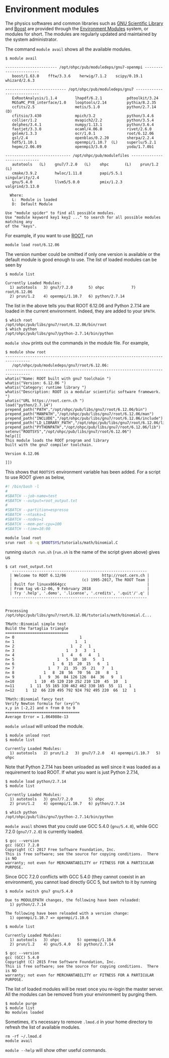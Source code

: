# Environment modules

The physics softwares and common libraries such as [GNU Scientific Library](https://www.gnu.org/software/gsl/) and [Boost](https://www.boost.org/) are provided through the [Environment Modules](http://modules.sourceforge.net/) system, or modules for short. The modules are regularly updated and maintained by the system administrator.

The command `module avail` shows all the available modules.

``` no-highlight
$ module avail

----------------------- /opt/ohpc/pub/moduledeps/gnu7-openmpi -----------------------
   boost/1.63.0    fftw/3.3.6    herwig/7.1.2    scipy/0.19.1    whizard/2.6.3

--------------------------- /opt/ohpc/pub/moduledeps/gnu7 ---------------------------
   ExRootAnalysis/1.1.4        lhapdf/6.2.1           pdtoolkit/3.24
   MG5aMC_PY8_interface/1.0    looptools/2.14         pythia/8.2.35
   ccfits/2.5                  metis/5.1.0            python/2.7.14  (D)
   cfitsio/3.430               mpich/3.2              python/3.4.6
   collier/1.2                 mvapich2/2.2           python/3.5.4
   delphes/3.4.1               numpy/1.13.1           python/3.6.4
   fastjet/3.3.0               ocaml/4.06.0           rivet/2.6.0
   golem/1.3.3                 ocr/1.0.1              root/6.12.06
   gsl/2.4                     openblas/0.2.20        sherpa/2.2.4
   hdf5/1.10.1                 openmpi/1.10.7  (L)    superlu/5.2.1
   hepmc/2.06.09               openmpi3/3.0.0         yoda/1.7.0b1

----------------------------- /opt/ohpc/pub/modulefiles -----------------------------
   autotools   (L)    gnu7/7.2.0   (L)    ohpc       (L)    prun/1.2        (L)
   cmake/3.9.2        hwloc/1.11.8        papi/5.5.1        singularity/2.4
   gnu/5.4.0          llvm5/5.0.0         pmix/1.2.3        valgrind/3.13.0

  Where:
   L:  Module is loaded
   D:  Default Module

Use "module spider" to find all possible modules.
Use "module keyword key1 key2 ..." to search for all possible modules matching any
of the "keys".
```

For example, if you want to use [ROOT](http://root.cern.ch/), run

``` no-highlight
module load root/6.12.06
```

The version number could be omitted if only one version is available or the default module is good enough to use. The list of loaded modules can be seen by

``` no-highlight
$ module list

Currently Loaded Modules:
  1) autotools   3) gnu7/7.2.0       5) ohpc            7) root/6.12.06
  2) prun/1.2    4) openmpi/1.10.7   6) python/2.7.14
```

The list in the above tells you that ROOT 6.12.06 and Python 2.7.14 are loaded in the current environment. Indeed, they are added to your `$PATH`.

``` no-highlight
$ which root
/opt/ohpc/pub/libs/gnu7/root/6.12.06/bin/root
$ which python
/opt/ohpc/pub/libs/gnu7/python-2.7.14/bin/python
```

`module show` prints out the commands in the module file. For example,

``` no-highlight
$ module show root
---------------------------------------------------------------------------------
   /opt/ohpc/pub/moduledeps/gnu7/root/6.12.06:
---------------------------------------------------------------------------------
whatis("Name: ROOT built with gnu7 toolchain ")
whatis("Version: 6.12.06 ")
whatis("Category: runtime library ")
whatis("Description: ROOT is a modular scientific software framework. ")
whatis("URL https://root.cern.ch ")
load("python/2.7.14")
prepend_path("PATH","/opt/ohpc/pub/libs/gnu7/root/6.12.06/bin")
prepend_path("MANPATH","/opt/ohpc/pub/libs/gnu7/root/6.12.06/man")
prepend_path("INCLUDE","/opt/ohpc/pub/libs/gnu7/root/6.12.06/include")
prepend_path("LD_LIBRARY_PATH","/opt/ohpc/pub/libs/gnu7/root/6.12.06/lib")
prepend_path("PYTHONPATH","/opt/ohpc/pub/libs/gnu7/root/6.12.06/lib")
setenv("ROOTSYS","/opt/ohpc/pub/libs/gnu7/root/6.12.06")
help([[
This module loads the ROOT program and library
built with the gnu7 compiler toolchain.

Version 6.12.06

]])
```

This shows that `ROOTSYS` environment variable has been added. For a script to use ROOT given as below,

``` bash
#! /bin/bash -l
#
#SBATCH --job-name=test
#SBATCH --output=root_output.txt
#
#SBATCH --partition=espresso
#SBATCH --ntasks=1
#SBATCH --nodes=1
#SBATCH --mem-per-cpu=100
#SBATCH --time=10:00

module load root
srun root -b -q $ROOTSYS/tutorials/math/binomial.C
```

running `sbatch run.sh` (`run.sh` is the name of the script given above) gives us

``` no-highlight
$ cat root_output.txt
   ------------------------------------------------------------
  | Welcome to ROOT 6.12/06                http://root.cern.ch |
  |                               (c) 1995-2017, The ROOT Team |
  | Built for linuxx8664gcc                                    |
  | From tag v6-12-06, 9 February 2018                         |
  | Try '.help', '.demo', '.license', '.credits', '.quit'/'.q' |
   ------------------------------------------------------------


Processing /opt/ohpc/pub/libs/gnu7/root/6.12.06/tutorials/math/binomial.C...

TMath::Binomial simple test
Build the Tartaglia triangle
============================
n= 0                             1
n= 1                           1   1
n= 2                         1   2   1
n= 3                       1   3   3   1
n= 4                     1   4   6   4   1
n= 5                   1   5  10  10   5   1
n= 6                 1   6  15  20  15   6   1
n= 7               1   7  21  35  35  21   7   1
n= 8             1   8  28  56  70  56  28   8   1
n= 9           1   9  36  84 126 126  84  36   9   1
n=10         1  10  45 120 210 252 210 120  45  10   1
n=11       1  11  55 165 330 462 462 330 165  55  11   1
n=12     1  12  66 220 495 792 924 792 495 220  66  12   1

TMath::Binomial fancy test
Verify Newton formula for (x+y)^n
x,y in [-2,2] and n from 0 to 9
=================================
Average Error = 1.064988e-13
```

`module unload` will unload the module.

``` no-highlight
$ module unload root
$ module list

Currently Loaded Modules:
  1) autotools   2) prun/1.2   3) gnu7/7.2.0   4) openmpi/1.10.7   5) ohpc
```

Note that Python 2.7.14 has been unloaded as well since it was loaded as a requirement to load ROOT. If what you want is just Python 2.7.14,

``` no-highlight
$ module load python/2.7.14
$ module list

Currently Loaded Modules:
  1) autotools   3) gnu7/7.2.0       5) ohpc
  2) prun/1.2    4) openmpi/1.10.7   6) python/2.7.14

$ which python
/opt/ohpc/pub/libs/gnu7/python-2.7.14/bin/python
```

`module avail` shows that you could use GCC 5.4.0 (`gnu/5.4.0`), while GCC 7.2.0 (`gnu7/7.2.0`) is currently loaded.

``` no-highlight
$ gcc --version
gcc (GCC) 7.2.0
Copyright (C) 2017 Free Software Foundation, Inc.
This is free software; see the source for copying conditions.  There is NO
warranty; not even for MERCHANTABILITY or FITNESS FOR A PARTICULAR PURPOSE.
```

Since GCC 7.2.0 conflicts with GCC 5.4.0 (they cannot coexist in an environment), you cannot load directly GCC 5, but switch to it by running

``` no-highlight
$ module switch gnu7 gnu/5.4.0

Due to MODULEPATH changes, the following have been reloaded:
  1) python/2.7.14

The following have been reloaded with a version change:
  1) openmpi/1.10.7 => openmpi/1.10.6

$ module list

Currently Loaded Modules:
  1) autotools   3) ohpc        5) openmpi/1.10.6
  2) prun/1.2    4) gnu/5.4.0   6) python/2.7.14

$ gcc --version
gcc (GCC) 5.4.0
Copyright (C) 2015 Free Software Foundation, Inc.
This is free software; see the source for copying conditions.  There is NO
warranty; not even for MERCHANTABILITY or FITNESS FOR A PARTICULAR PURPOSE.
```

The list of loaded modules will be reset once you re-login the master server. All the modules can be removed from your environment by purging them.

``` no-highlight
$ module purge
$ module list
No modules loaded
```

Sometimes, it's necessary to remove `.lmod.d` in your home directory to refresh the list of available modules.

``` no-highlight
rm -rf ~/.lmod.d
module avail
```

`module --help` will show other useful commands.
